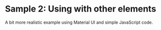 # Sample 2: Using with other elements

A bit more realistic example using Material UI and simple JavaScript code.

